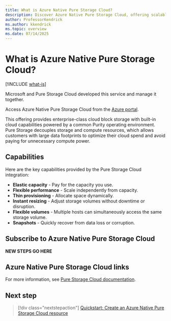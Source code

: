 ```yaml
---
title: What is Azure Native Pure Storage Cloud?
description: Discover Azure Native Pure Storage Cloud, offering scalable and flexible enterprise-class cloud block storage with built-in capabilities via the Azure portal.
author: ProfessorKendrick
ms.author: kkendrick
ms.topic: overview
ms.date: 07/14/2025
---
```

# What is Azure Native Pure Storage Cloud?

[!INCLUDE [what-is](../includes/what-is.md)]

Microsoft and Pure Storage Cloud developed this service and manage it together.

Access Azure Native Pure Storage Cloud from the [Azure portal](https://portal.azure.com).

This offering provides enterprise-class cloud block storage with built-in cloud capabilities powered by a common Purity operating environment. Pure Storage decouples storage and compute resources, which allows customers with large data footprints to optimize their cloud spend and avoid paying for unnecessary compute power.

## Capabilities

Here are the key capabilities provided by the Pure Storage Cloud integration:

- **Elastic capacity** - Pay for the capacity you use.
- **Flexible performance** - Scale independently from capacity.
- **Thin provisioning** - Allocate space dynamically.
- **Instant resizing** - Adjust storage volumes without downtime or disruption.
- **Flexible volumes** - Multiple hosts can simultaneously access the same storage volume.
- **Snapshots** - Quickly recover from data loss or corruption.

## Subscribe to Azure Native Pure Storage Cloud

<!--TODO: remove before publish-->
**NEW STEPS GO HERE**

## Azure Native Pure Storage Cloud links

For more information, see [Pure Storage Cloud documentation](https://support.purestorage.com/csh?context=azure_native_pure_storage_cloud).

## Next step

> [!div class="nextstepaction"]
> [Quickstart: Create an Azure Native Pure Storage Cloud resource](create.md)